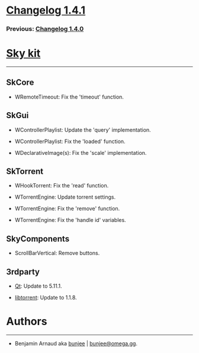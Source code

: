 # [Changelog 1.4.1](http://omega.gg/Sky/changes/1.4.1.html)

### Previous: [Changelog 1.4.0](1.4.0.html)

# [Sky kit](http://omega.gg/Sky)
---

## SkCore

- WRemoteTimeout: Fix the 'timeout' function.


## SkGui

- WControllerPlaylist: Update the 'query' implementation.

- WControllerPlaylist: Fix the 'loaded' function.

- WDeclarativeImage(s): Fix the 'scale' implementation.


## SkTorrent

- WHookTorrent: Fix the 'read' function.

- WTorrentEngine: Update torrent settings.

- WTorrentEngine: Fix the 'remove' function.

- WTorrentEngine: Fix the 'handle id' variables.


## SkyComponents

- ScrollBarVertical: Remove buttons.


## 3rdparty

- [Qt](http://download.qt.io/official_releases/qt): Update to 5.11.1.

- [libtorrent](http://github.com/arvidn/libtorrent): Update to 1.1.8.


# Authors
---

- Benjamin Arnaud aka [bunjee](http://bunjee.me) | <bunjee@omega.gg>.
